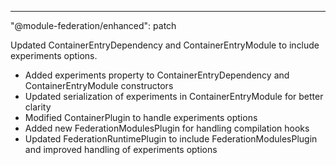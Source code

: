 ---
"@module-federation/enhanced": patch

Updated ContainerEntryDependency and ContainerEntryModule to include experiments options.

- Added experiments property to ContainerEntryDependency and ContainerEntryModule constructors
- Updated serialization of experiments in ContainerEntryModule for better clarity
- Modified ContainerPlugin to handle experiments options
- Added new FederationModulesPlugin for handling compilation hooks
- Updated FederationRuntimePlugin to include FederationModulesPlugin and improved handling of experiments options
